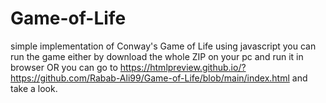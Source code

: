 # Game-of-Life
simple implementation of Conway's Game of Life using javascript
you can run the game either by download the whole ZIP on your pc and run it in browser OR you can go to https://htmlpreview.github.io/?https://github.com/Rabab-Ali99/Game-of-Life/blob/main/index.html and take a look.
